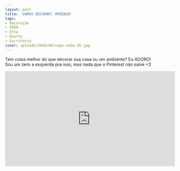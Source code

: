 ```yaml
---
layout: post
title: 'VAMOS DECORAR! #VEDA26'
tags:
- Decoração
- VEDA
- Etna
- Quarto
- Escritório
cover: uploads/2016/04/capa-veda-26.jpg
---
```


Tem coisa melhor do que decorar sua casa ou um ambiente? Eu ADORO! Sou um zero a esquerda pra isso, mas nada que o Pinterest não salve <3

<iframe width="560" height="315" src="https://www.youtube.com/embed/R-DJD-YuRdo" frameborder="0" allowfullscreen></iframe>
